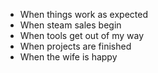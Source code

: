 - When things work as expected
- When steam sales begin
- When tools get out of my way
- When projects are finished
- When the wife is happy

